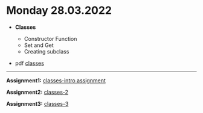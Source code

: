 # Monday 28.03.2022
  
 - **Classes**
   - Constructor Function
   - Set and Get 
   - Creating subclass  
   

- pdf [classes](Presenting-Classes.pdf)
---




**Assignment1:** [classes-intro assignment](https://classroom.github.com/a/5xipnIs9)
   

**Assignment2:** [classes-2]()


**Assignment3:** [classes-3]()

 
